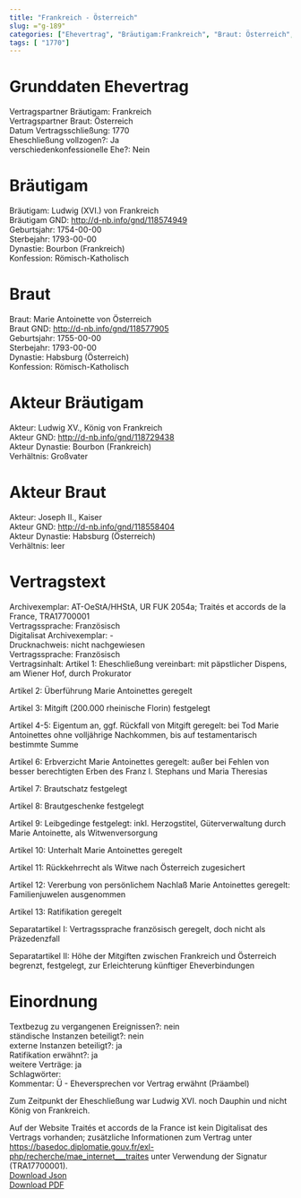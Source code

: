 ```yaml
---
title: "Frankreich - Österreich"
slug: ="g-189"
categories: ["Ehevertrag", "Bräutigam:Frankreich", "Braut: Österreich", "Eheschließung vollzogen?:Ja", "verschiedenkonfessionelle Ehe?:Nein", "Dynastie Bräutigam:Bourbon (Frankreich)", "Akteur Bräutigam:Ludwig XV., König von Frankreich", "Akteur Braut:Joseph II., Kaiser", "Textbezug?:nein", "Ständisch?:nein", "Ratifikation?:ja", "Sonstiges?:ja", "Bräutigam:Frankreich", "Braut: Österreich"]
tags: [ "1770"]
---
```

<!--more-->

# Grunddaten Ehevertrag

Vertragspartner Bräutigam: Frankreich<br>
Vertragspartner Braut: Österreich<br>
Datum Vertragsschließung: 1770<br>
Eheschließung vollzogen?: Ja<br>
verschiedenkonfessionelle Ehe?: Nein<br>
# Bräutigam

Bräutigam: Ludwig (XVI.) von Frankreich<br>
Bräutigam GND: http://d-nb.info/gnd/118574949<br>
Geburtsjahr: 1754-00-00<br>
Sterbejahr: 1793-00-00<br>
Dynastie: Bourbon (Frankreich)<br>
Konfession: Römisch-Katholisch<br>
# Braut

Braut: Marie Antoinette von Österreich<br>
Braut GND: http://d-nb.info/gnd/118577905<br>
Geburtsjahr: 1755-00-00<br>
Sterbejahr: 1793-00-00<br>
Dynastie: Habsburg (Österreich)<br>
Konfession: Römisch-Katholisch<br>
# Akteur Bräutigam

Akteur: Ludwig XV., König von Frankreich<br>
Akteur GND: http://d-nb.info/gnd/118729438<br>
Akteur Dynastie: Bourbon (Frankreich)<br>
Verhältnis: Großvater<br>
# Akteur Braut

Akteur: Joseph II., Kaiser<br>
Akteur GND: http://d-nb.info/gnd/118558404<br>
Akteur Dynastie: Habsburg (Österreich)<br>
Verhältnis: leer<br>
# Vertragstext

Archivexemplar:  AT-OeStA/HHStA, UR FUK 2054a; Traités et accords de la France, TRA17700001<br>
Vertragssprache: Französisch<br>
Digitalisat Archivexemplar: -<br>
Drucknachweis: nicht nachgewiesen<br>
Vertragssprache: Französisch<br>
Vertragsinhalt: Artikel 1: Eheschließung vereinbart: mit päpstlicher Dispens, am Wiener Hof, durch Prokurator

Artikel 2: Überführung Marie Antoinettes geregelt

Artikel 3: Mitgift (200.000 rheinische Florin) festgelegt

Artikel 4-5: Eigentum an, ggf. Rückfall von Mitgift geregelt: bei Tod Marie Antoinettes ohne volljährige Nachkommen, bis auf testamentarisch bestimmte Summe

Artikel 6: Erbverzicht Marie Antoinettes geregelt: außer bei Fehlen von besser berechtigten Erben des Franz I. Stephans und Maria Theresias

Artikel 7: Brautschatz festgelegt

Artikel 8: Brautgeschenke festgelegt

Artikel 9: Leibgedinge festgelegt: inkl. Herzogstitel, Güterverwaltung durch Marie Antoinette, als Witwenversorgung

Artikel 10: Unterhalt Marie Antoinettes geregelt

Artikel 11: Rückkehrrecht als Witwe nach Österreich zugesichert

Artikel 12: Vererbung von persönlichem Nachlaß Marie Antoinettes geregelt: Familienjuwelen ausgenommen

Artikel 13: Ratifikation geregelt

Separatartikel I: Vertragssprache französisch geregelt, doch nicht als Präzedenzfall 

Separatartikel II: Höhe der Mitgiften zwischen Frankreich und Österreich begrenzt, festgelegt, zur Erleichterung künftiger Eheverbindungen<br>
# Einordnung

Textbezug zu vergangenen Ereignissen?: nein<br>
ständische Instanzen beteiligt?: nein<br>
externe Instanzen beteiligt?: ja<br>
Ratifikation erwähnt?: ja<br>
weitere Verträge: ja<br>
Schlagwörter: <br>
Kommentar: Ü - Eheversprechen vor Vertrag erwähnt (Präambel)

Zum Zeitpunkt der Eheschließung war Ludwig XVI. noch Dauphin und nicht König von Frankreich.

Auf der Website Traités et accords de la France ist kein Digitalisat des Vertrags vorhanden; zusätzliche Informationen zum Vertrag unter https://basedoc.diplomatie.gouv.fr/exl-php/recherche/mae_internet___traites unter Verwendung der Signatur (TRA17700001).<br>
[Download Json](/vertraege/vertrag-189.json)<br>
[Download PDF](/vertraege/v116.pdf)